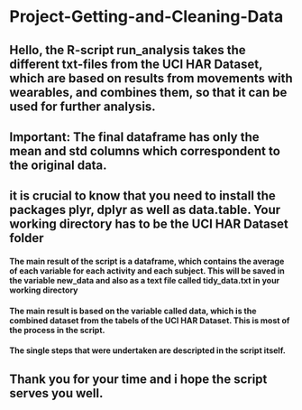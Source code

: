 # Project-Getting-and-Cleaning-Data

## Hello, the R-script run_analysis takes the different txt-files from the UCI HAR Dataset, which are based on results from movements with wearables, and combines them, so that it can be used for further analysis.
## Important: The final dataframe has only the mean and std columns which correspondent to the original data. 

## it is crucial to know that you need to install the packages plyr, dplyr as well as data.table. Your working directory has to be the UCI HAR Dataset folder

#### The main result of the script is a dataframe, which contains the average of each variable for each activity and each subject. This will be saved in the variable new_data and also as a text file called tidy_data.txt in your working directory

#### The main result is based on the variable called data, which is the combined dataset from the tabels of the UCI HAR Dataset. This is most of the process in the script.

#### The single steps that were undertaken are descripted in the script itself.
## Thank you for your time and i hope the script serves you well.



